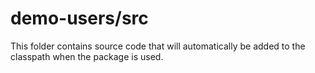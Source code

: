 # demo-users/src

This folder contains source code that will automatically be added to the classpath when
the package is used.
